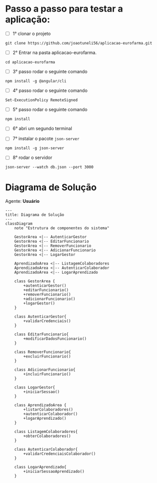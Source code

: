 # Passo a passo para testar a aplicação:

- [ ] 1° clonar o projeto

```
git clone https://github.com/joaotuneli56/aplicacao-eurofarma.git
```

- [ ] 2° Entrar na pasta aplicacao-eurofarma.

```
cd aplicacao-eurofarma
```

- [ ] 3° passo rodar o seguinte comando

```
npm install -g @angular/cli
```

- [ ] 4° passo rodar o seguinte comando

```
Set-ExecutionPolicy RemoteSigned
```

- [ ] 5° passo rodar o seguinte comando

```
npm install
```

- [ ] 6° abri um segundo terminal

- [ ] 7° instalar o pacote `json-server`

```
npm install -g json-server
```

- [ ] 8° rodar o servidor

```
json-server --watch db.json --port 3000
```

# Diagrama de Solução

Agente: **Usuário**

```mermaid
---
title: Diagrama de Solução
---
classDiagram
    note "Estrutura de componentes do sistema"
    
    GestorArea <|-- AutenticarGestor
    GestorArea <|-- EditarFuncionario
    GestorArea <|-- RemoverFuncionario
    GestorArea <|-- AdicionarFuncionario
    GestorArea <|-- LogarGestor
    
    AprendizadoArea <|-- ListagemColaboradores
    AprendizadoArea <|-- AutenticarColaborador
    AprendizadoArea <|-- LogarAprendizado

    class GestorArea {
        +autenticarGestor()
        +editarFuncionario()
        +removerFuncionario()
        +adicionarFuncionario()
        +logarGestor()
    }

    class AutenticarGestor{
        +validarCredenciais()
    }

    class EditarFuncionario{
        +modificarDadosFuncionario()
    }

    class RemoverFuncionario{
        +excluirFuncionario()
    }

    class AdicionarFuncionario{
        +incluirFuncionario()
    }

    class LogarGestor{
        +iniciarSessao()
    }

    class AprendizadoArea {
        +listarColaboradores()
        +autenticarColaborador()
        +logarAprendizado()
    }

    class ListagemColaboradores{
        +obterColaboradores()
    }

    class AutenticarColaborador{
        +validarCredenciaisColaborador()
    }

    class LogarAprendizado{
        +iniciarSessaoAprendizado()
    }

